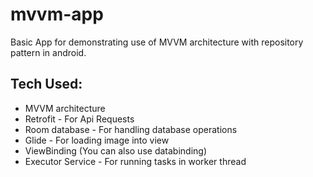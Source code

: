 # mvvm-app
Basic App for demonstrating use of MVVM architecture with repository pattern in android.

## Tech Used: 
 - MVVM architecture
 - Retrofit - For Api Requests
 - Room database - For handling database operations
 - Glide - For loading image into view
 - ViewBinding  (You can also use databinding)
 - Executor Service - For running tasks in worker thread
